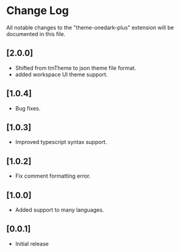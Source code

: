 # Change Log
All notable changes to the "theme-onedark-plus" extension will be documented in this file.

## [2.0.0]
- Shifted from tmTheme to json theme file format.
- added workspace UI theme support.

## [1.0.4]
- Bug fixes.

## [1.0.3]
- Improved typescript syntax support.

## [1.0.2]
- Fix comment formatting error.

## [1.0.0]
- Added support to many languages.

## [0.0.1]
- Initial release
